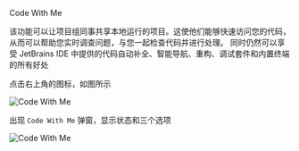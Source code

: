 Code With Me

该功能可以让项目组同事共享本地运行的项目。这使他们能够快速访问您的代码，从而可以帮助您实时调查问题，与您一起检查代码并进行处理。 同时仍然可以享受 JetBrains IDE 中提供的代码自动补全、智能导航、重构、调试套件和内置终端的所有好处

点击右上角的图标，如图所示

![Code With Me](https://cdn.jsdelivr.net/gh/qinghuanI/webstorm-guide-images@main/uPic/code_with_me_icon.png)

出现 `Code With Me` 弹窗，显示状态和三个选项

![Code With Me](https://cdn.jsdelivr.net/gh/qinghuanI/webstorm-guide-images@main/uPic/code_with_me_popup.png)
